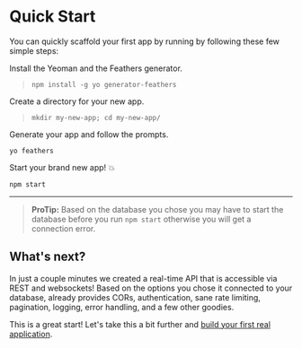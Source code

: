 # Quick Start

You can quickly scaffold your first app by running by following these few simple steps:

Install the Yeoman and the Feathers generator.

> `npm install -g yo generator-feathers`

Create a directory for your new app.

> `mkdir my-new-app; cd my-new-app/`

Generate your app and follow the prompts.

`yo feathers`

Start your brand new app! 💥

`npm start`

---

> **ProTip:** Based on the database you chose you may have to start the database before you run `npm start` otherwise you will get a connection error.

## What's next?

In just a couple minutes we created a real-time API that is accessible via REST and websockets! Based on the options you chose it connected to your database, already provides CORs, authentication, sane rate limiting, pagination, logging, error handling, and a few other goodies.

This is a great start! Let's take this a bit further and [build your first real application](your-first-app/readme.md).
